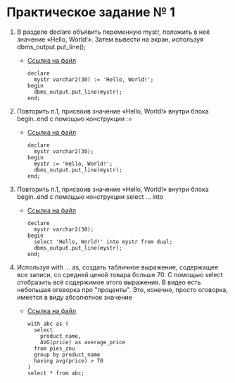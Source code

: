 # Практическое задание № 1

1. В разделе declare объявить переменную mystr, положить в неё значение «Hello, World!». Затем вывести на экран, используя dbms_output.put_line();

    * [Ссылка на файл](src/sql_1_1.sql)   
      ```
      declare
        mystr varchar2(30) := 'Hello, World!';
      begin
        dbms_output.put_line(mystr);
      end;
      ```

1. Повторить п.1, присвоив значение «Hello, World!» внутри блока begin..end с помощью конструкции :=

    * [Ссылка на файл](src/sql_1_2.sql)   
      ```
      declare
        mystr varchar2(30);
      begin
        mystr := 'Hello, World!';
        dbms_output.put_line(mystr);
      end;
      ```


1. Повторить п.1, присвоив значение «Hello, World!» внутри блока begin..end с помощью конструкции select … into

    * [Ссылка на файл](src/sql_1_3.sql)   
      ```
      declare
        mystr varchar2(30);
      begin
        select 'Hello, World!' into mystr from dual;
        dbms_output.put_line(mystr);
      end;
      ```

1. Используя with … as, создать табличное выражение, содержащее все записи, со средней ценой товара больше 70. С помощью select отобразить всё содержимое этого выражения. В видео есть небольшая оговорка про "проценты". Это, конечно, просто оговорка, имеется в виду абсолютное значение

    * [Ссылка на файл](src/sql_1_4.sql)   
      ```
      with abc as (
        select 
          product_name,
          AVG(price) as average_price
        from pies_znu
        group by product_name
        having avg(price) > 70
      )
      select * from abc;
      ```